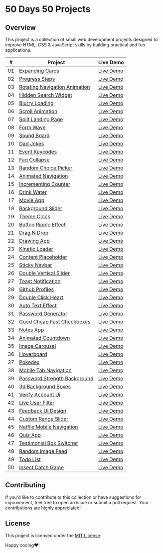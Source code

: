 # 50 Days 50 Projects

## Overview

This project is a collection of small web development projects designed to improve HTML, CSS & JavaScript skills by building practical and fun applications.

|  #  | Project                                                                                                                              | Live Demo                                               |
| :-: | ------------------------------------------------------------------------------------------------------------------------------------ | ------------------------------------------------------- |
| 01  | [Expanding Cards](https://github.com/timothyguo86/50days50projects/tree/master/01-Expanding%20Cards)                                 | [Live Demo](https://codepen.io/timothyguo/full/LYaLWEp) |
| 02  | [Progress Steps](https://github.com/timothyguo86/50days50projects/tree/master/02-Progress%20Steps)                                   | [Live Demo](https://codepen.io/timothyguo/full/oNVwZXb) |
| 03  | [Rotating Navigation Animation](https://github.com/timothyguo86/50days50projects/tree/master/03-Rotating%20Navigation)               | [Live Demo](https://codepen.io/timothyguo/full/PoLjpqK) |
| 04  | [Hidden Search Widget](https://github.com/timothyguo86/50days50projects/tree/master/04-Hidden%20Search%20Widget)                     | [Live Demo](https://codepen.io/timothyguo/full/yLwXMNQ) |
| 05  | [Blurry Loading](https://github.com/timothyguo86/50days50projects/tree/master/05-Blurry%20Loading)                                   | [Live Demo](https://codepen.io/timothyguo/full/oNVwZbx) |
| 06  | [Scroll Animation](https://github.com/timothyguo86/50days50projects/tree/master/06-Scroll%20Animation)                               | [Live Demo](https://codepen.io/timothyguo/full/jOJwBWv) |
| 07  | [Split Landing Page](https://github.com/timothyguo86/50days50projects/tree/master/07-Split%20Landing%20Page)                         | [Live Demo](https://codepen.io/timothyguo/full/wvOeJGy) |
| 08  | [Form Wave](https://github.com/timothyguo86/50days50projects/tree/master/08-Form%20Wave%20Animation)                                 | [Live Demo](https://codepen.io/timothyguo/full/xxBrqEG) |
| 09  | [Sound Board](https://github.com/timothyguo86/50days50projects/tree/master/09-Sound%20Board)                                         | [Live Demo](https://codepen.io/timothyguo/full/zYbzZoO) |
| 10  | [Dad Jokes](https://github.com/timothyguo86/50days50projects/tree/master/10-Dad%20Jokes)                                             | [Live Demo](https://codepen.io/timothyguo/full/Rwdgppg) |
| 11  | [Event Keycodes](https://github.com/timothyguo86/50days50projects/tree/master/11-Event%20KeyCodes)                                   | [Live Demo](https://codepen.io/timothyguo/full/ExMvVLd) |
| 12  | [Faq Collapse](https://github.com/timothyguo86/50days50projects/tree/master/12-FAQ%20Collapse)                                       | [Live Demo](https://codepen.io/timothyguo/full/BabdoVL) |
| 13  | [Random Choice Picker](https://github.com/timothyguo86/50days50projects/tree/master/13-Random%20Choice%20Picker)                     | [Live Demo](https://codepen.io/timothyguo/full/abMyvKQ) |
| 14  | [Animated Navigation](https://github.com/timothyguo86/50days50projects/tree/master/14-Animated%20Navigation)                         | [Live Demo](https://codepen.io/timothyguo/full/gOExajP) |
| 15  | [Incrementing Counter](https://github.com/timothyguo86/50days50projects/tree/master/15-Incrementing%20Counter)                       | [Live Demo](https://codepen.io/timothyguo/full/KKEvdBX) |
| 16  | [Drink Water](https://github.com/timothyguo86/50days50projects/tree/master/16-Drink%20Water)                                         | [Live Demo](https://codepen.io/timothyguo/full/WNmEQgO) |
| 17  | [Movie App](https://github.com/timothyguo86/50days50projects/tree/master/17-Movie%20App)                                             | [Live Demo](https://codepen.io/timothyguo/full/dyrzYqx) |
| 18  | [Background Slider](https://github.com/timothyguo86/50days50projects/tree/master/18-Background%20Slider)                             | [Live Demo](https://codepen.io/timothyguo/full/mdoMevV) |
| 19  | [Theme Clock](https://github.com/timothyguo86/50days50projects/tree/master/19-Theme%20Clock)                                         | [Live Demo](https://codepen.io/timothyguo/full/xxBLwMB) |
| 20  | [Button Ripple Effect](https://github.com/timothyguo86/50days50projects/tree/master/20-Button%20Ripple%20Effect)                     | [Live Demo](https://codepen.io/timothyguo/full/ZEPJQbm) |
| 21  | [Drag N Drop](https://github.com/timothyguo86/50days50projects/tree/master/21-Drag%20N%20Drop)                                       | [Live Demo](https://codepen.io/timothyguo/full/VwRzeee) |
| 22  | [Drawing App](https://github.com/timothyguo86/50days50projects/tree/master/22-Drawing%20App)                                         | [Live Demo](https://codepen.io/timothyguo/full/RwdZrGo) |
| 23  | [Kinetic Loader](https://github.com/timothyguo86/50days50projects/tree/master/23-Kinetic%20CSS%20Loader)                             | [Live Demo](https://codepen.io/timothyguo/full/abMydBe) |
| 24  | [Content Placeholder](https://github.com/timothyguo86/50days50projects/tree/master/24-Content%20Placeholder)                         | [Live Demo](https://codepen.io/timothyguo/full/YzgxwNW) |
| 25  | [Sticky Navbar](https://github.com/timothyguo86/50days50projects/tree/master/25-Sticky%20Navbar)                                     | [Live Demo](https://codepen.io/timothyguo/full/xxBLZdx) |
| 26  | [Double Vertical Slider](https://github.com/timothyguo86/50days50projects/tree/master/26-Double%20Vertical%20Slider)                 | [Live Demo](https://codepen.io/timothyguo/full/gOExPWR) |
| 27  | [Toast Notification](https://github.com/timothyguo86/50days50projects/tree/master/27-Toast%20Notification)                           | [Live Demo](https://codepen.io/timothyguo/full/YzgxqVa) |
| 28  | [Github Profiles](https://github.com/timothyguo86/50days50projects/tree/master/28-Github%20Profiles)                                 | [Live Demo](https://codepen.io/timothyguo/full/WNmEoWv) |
| 29  | [Double Click Heart](https://github.com/timothyguo86/50days50projects/tree/master/29-Double%20Heart%20Click)                         | [Live Demo](https://codepen.io/timothyguo/full/mdoMOgv) |
| 30  | [Auto Text Effect](https://github.com/timothyguo86/50days50projects/tree/master/30-Auto%20Text%20Effect)                             | [Live Demo](https://codepen.io/timothyguo/full/NWJvbVP) |
| 31  | [Password Generator](https://github.com/timothyguo86/50days50projects/tree/master/31-Password%20Generator)                           | [Live Demo](https://codepen.io/timothyguo/full/BabdWYJ) |
| 32  | [Good Cheap Fast Checkboxes](https://github.com/timothyguo86/50days50projects/tree/master/32-Good%2C%20Cheap%2C%20Fast%20Checkboxes) | [Live Demo](https://codepen.io/timothyguo/full/zYbdZWO) |
| 33  | [Notes App](https://github.com/timothyguo86/50days50projects/tree/master/33-Notes%20App)                                             | [Live Demo](https://codepen.io/timothyguo/full/GRevGQX) |
| 34  | [Animated Countdown](https://github.com/timothyguo86/50days50projects/tree/master/34-Animated%20Countdown)                           | [Live Demo](https://codepen.io/timothyguo/full/poYrQgE) |
| 35  | [Image Carousel](https://github.com/timothyguo86/50days50projects/tree/master/35-Image%20Carousel)                                   | [Live Demo](https://codepen.io/timothyguo/full/mdoMQVg) |
| 36  | [Hoverboard](https://github.com/timothyguo86/50days50projects/tree/master/36-Hoverboard)                                             | [Live Demo](https://codepen.io/timothyguo/full/QWoMJNN) |
| 37  | [Pokedex](https://github.com/timothyguo86/50days50projects/tree/master/37-Pokedex)                                                   | [Live Demo](https://codepen.io/timothyguo/full/JjzyxEE) |
| 38  | [Mobile Tab Navigation](https://github.com/timothyguo86/50days50projects/tree/master/38-Mobile%20Tab%20Navigation)                   | [Live Demo](https://codepen.io/timothyguo/full/qBvXgPj) |
| 39  | [Password Strength Background](https://github.com/timothyguo86/50days50projects/tree/master/39-Password%20Strength%20Background)     | [Live Demo](https://codepen.io/timothyguo/full/NWJvoJK) |
| 40  | [3d Background Boxes](https://github.com/timothyguo86/50days50projects/tree/master/40-3D%20Background%20Boxes)                       | [Live Demo](https://codepen.io/timothyguo/full/OJqjGbp) |
| 41  | [Verify Account Ui](https://github.com/timothyguo86/50days50projects/tree/master/41-Verify%20Account%20UI)                           | [Live Demo](https://codepen.io/timothyguo/full/GRevaXY) |
| 42  | [Live User Filter](https://github.com/timothyguo86/50days50projects/tree/master/42-Live%20User%20Filter)                             | [Live Demo](https://codepen.io/timothyguo/full/QWoMRZL) |
| 43  | [Feedback Ui Design](https://github.com/timothyguo86/50days50projects/tree/master/43-Feedback%20UI%20Design)                         | [Live Demo](https://codepen.io/timothyguo/full/MWxvdzy) |
| 44  | [Custom Range Slider](https://github.com/timothyguo86/50days50projects/tree/master/44-Custom%20Range%20Slider)                       | [Live Demo](https://codepen.io/timothyguo/full/PoLKvxV) |
| 45  | [Netflix Mobile Navigation](https://github.com/timothyguo86/50days50projects/tree/master/45-Netflix%20Navigation)                    | [Live Demo](https://codepen.io/timothyguo/full/ExMvzGm) |
| 46  | [Quiz App](https://github.com/timothyguo86/50days50projects/tree/master/46-Quiz%20App)                                               | [Live Demo](https://codepen.io/timothyguo/full/abMLLew) |
| 47  | [Testimonial Box Switcher](https://github.com/timothyguo86/50days50projects/tree/master/47-Testimonial%20Box%20Switcher)             | [Live Demo](https://codepen.io/timothyguo/full/Yzgrrmv) |
| 48  | [Random Image Feed](https://github.com/timothyguo86/50days50projects/tree/master/48-Random%20Image%20Feed)                           | [Live Demo](https://codepen.io/timothyguo/full/WNmZXee) |
| 49  | [Todo List](https://github.com/timothyguo86/50days50projects/tree/master/49-Todo%20List)                                             | [Live Demo](https://codepen.io/timothyguo/full/dyrVZbm) |
| 50  | [Insect Catch Game](https://github.com/timothyguo86/50days50projects/tree/master/50-Insect%20Catch%20Game)                           | [Live Demo](https://codepen.io/timothyguo/full/xxBXPvQ) |

## Contributing

If you'd like to contribute to this collection or have suggestions for improvement, feel free to open an issue or submit a pull request. Your contributions are highly appreciated!

## License

This project is licensed under the [MIT License](./LICENSE).

Happy coding❤️!
